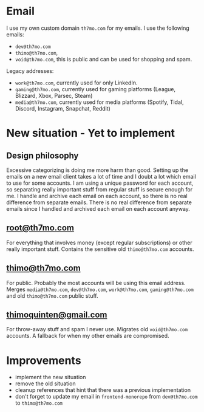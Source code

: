 # Email

I use my own custom domain `th7mo.com` for my emails.
I use the following emails:

- `dev@th7mo.com`
- `thimo@th7mo.com`, 
- `void@th7mo.com`, this is public and can be used for shopping and spam.

Legacy addresses:

- `work@th7mo.com`, currently used for only LinkedIn.
- `gaming@th7mo.com`, currently used for gaming platforms (League, Blizzard, Xbox, Parsec, Steam)
- `media@th7mo.com`, currently used for media platforms (Spotify, Tidal, Discord, Instagram, Snapchat, Reddit)

# New situation - Yet to implement

## Design philosophy

Excessive categorizing is doing me more harm than good.
Setting up the emails on a new email client takes a lot of time and I doubt a lot which email to use for some accounts.
I am using a unique password for each account, so separating really important stuff from regular stuff is secure enough for me.
I handle and archive each email on each account, so there is no real difference from separate emails.
There is no real difference from separate emails since I handled and archived each email on each account anyway. 

## root@th7mo.com 

For everything that involves money (except regular subscriptions) or other really important stuff. 
Contains the sensitive old `thimo@th7mo.com` accounts.

## thimo@th7mo.com

For public. 
Probably the most accounts will be using this email address.
Merges `media@th7mo.com`, `dev@th7mo.com`, `work@th7mo.com`, `gaming@th7mo.com` and old `thimo@th7mo.com` public stuff.

## thimoquinten@gmail.com

For throw-away stuff and spam I never use.
Migrates old `void@th7mo.com` accounts.
A fallback for when my other emails are compromised.

# Improvements

- implement the new situation
- remove the old situation
- cleanup references that hint that there was a previous implementation
- don't forget to update my email in `frontend-monorepo` from `dev@th7mo.com` to `thimo@th7mo.com`
